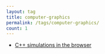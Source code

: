 ```yaml
---
layout: tag
title: computer-graphics
permalink: /tags/computer-graphics/
count: 1
---
```


- [C++ simulations in the browser](https://p13i.io/posts/2023/08/cc-simulations/)
